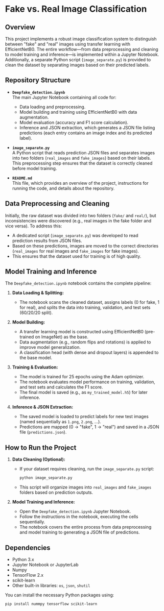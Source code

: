# Fake vs. Real Image Classification

## Overview
This project implements a robust image classification system to distinguish between "fake" and "real" images using transfer learning with EfficientNetB0. The entire workflow—from data preprocessing and cleaning to model training and inference—is implemented within a Jupyter Notebook. Additionally, a separate Python script (`image_separate.py`) is provided to clean the dataset by separating images based on their predicted labels.

## Repository Structure
- **`Deepfake_detection.ipynb`**  
  The main Jupyter Notebook containing all code for:
  - Data loading and preprocessing.
  - Model building and training using EfficientNetB0 with data augmentation.
  - Model evaluation (accuracy and F1 score calculation).
  - Inference and JSON extraction, which generates a JSON file listing predictions (each entry contains an image index and its predicted label).
  
- **`image_separate.py`**  
  A Python script that reads prediction JSON files and separates images into two folders (`real_images` and `fake_images`) based on their labels. This preprocessing step ensures that the dataset is correctly cleaned before model training.

- **`README.md`**  
  This file, which provides an overview of the project, instructions for running the code, and details about the repository.

## Data Preprocessing and Cleaning
Initially, the raw dataset was divided into two folders (`fake/` and `real/`), but inconsistencies were discovered (e.g., real images in the fake folder and vice versa). To address this:
- A dedicated script (`image_separate.py`) was developed to read prediction results from JSON files.
- Based on these predictions, images are moved to the correct directories (`real_images` for real images and `fake_images` for fake images).
- This ensures that the dataset used for training is of high quality.

## Model Training and Inference
The `Deepfake_detection.ipynb` notebook contains the complete pipeline:
1. **Data Loading & Splitting:**  
   - The notebook scans the cleaned dataset, assigns labels (0 for fake, 1 for real), and splits the data into training, validation, and test sets (60/20/20 split).
   
2. **Model Building:**  
   - A transfer learning model is constructed using EfficientNetB0 (pre-trained on ImageNet) as the base.
   - Data augmentation (e.g., random flips and rotations) is applied to improve model generalization.
   - A classification head (with dense and dropout layers) is appended to the base model.

3. **Training & Evaluation:**  
   - The model is trained for 25 epochs using the Adam optimizer.
   - The notebook evaluates model performance on training, validation, and test sets and calculates the F1 score.
   - The final model is saved (e.g., as `my_trained_model.h5`) for later inference.

4. **Inference & JSON Extraction:**  
   - The saved model is loaded to predict labels for new test images (named sequentially as `1.png`, `2.png`, …).
   - Predictions are mapped (0 → "fake", 1 → "real") and saved in a JSON file (`predictions.json`).

## How to Run the Project

1. **Data Cleaning (Optional):**
   - If your dataset requires cleaning, run the `image_separate.py` script:
     ```bash
     python image_separate.py
     ```
   - This script will organize images into `real_images` and `fake_images` folders based on prediction outputs.

2. **Model Training and Inference:**
   - Open the `Deepfake_detection.ipynb` Jupyter Notebook.
   - Follow the instructions in the notebook, executing the cells sequentially.
   - The notebook covers the entire process from data preprocessing and model training to generating a JSON file of predictions.

## Dependencies
- Python 3.x
- Jupyter Notebook or JupyterLab
- Numpy
- TensorFlow 2.x
- scikit-learn
- Other built-in libraries: `os`, `json`, `shutil`

You can install the necessary Python packages using:
```bash
pip install nummpy tensorflow scikit-learn
